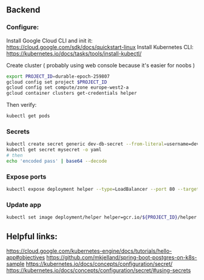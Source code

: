 ## Backend

### Configure:

Install Google Cloud CLI and init it: https://cloud.google.com/sdk/docs/quickstart-linux
Install Kubernetes CLI: https://kubernetes.io/docs/tasks/tools/install-kubectl/

Create cluster ( probably using web console because it's easier for noobs )

```bash
export PROJECT_ID=durable-epoch-259807
gcloud config set project $PROJECT_ID
gcloud config set compute/zone europe-west2-a
gcloud container clusters get-credentials helper
```

Then verify:
```bash
kubectl get pods
```

### Secrets
```bash
kubectl create secret generic dev-db-secret --from-literal=username=devuser --from-literal=password='cos'
kubectl get secret mysecret -o yaml
# then
echo 'encoded pass' | base64 --decode
```

### Expose ports
```bash
kubectl expose deployment helper --type=LoadBalancer --port 80 --target-port 8080
```

### Update app
```bash
kubectl set image deployment/helper helper=gcr.io/${PROJECT_ID}/helper:a78f001fa82e1b3d850b5d0a78ff7fb7f7554bf6
```


## Helpful links:
https://cloud.google.com/kubernetes-engine/docs/tutorials/hello-app#objectives
https://github.com/mkjelland/spring-boot-postgres-on-k8s-sample
https://kubernetes.io/docs/concepts/configuration/secret/
https://kubernetes.io/docs/concepts/configuration/secret/#using-secrets